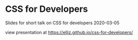 # CSS for Developers

Slides for short talk on CSS for developers 2020-03-05

view presentation at https://elliz.github.io/css-for-developers/
